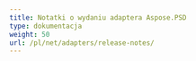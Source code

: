 ```yaml
---
title: Notatki o wydaniu adaptera Aspose.PSD
type: dokumentacja
weight: 50
url: /pl/net/adapters/release-notes/
---
```

